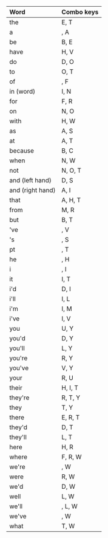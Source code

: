 | Word             | Combo keys    |
| :--------------- | :------------ |
| the              | E, T          |
| a                | <Space>, A    |
| be               | B, E          |
| have             | H, V          |
| do               | D, O          |
| to               | O, T          |
| of               | <Space>, F    |
| in (word)        | I, N          |
| for              | F, R          |
| on               | N, O          |
| with             | H, W          |
| as               | A, S          |
| at               | A, T          |
| because          | B, C          |
| when             | N, W          |
| not              | N, O, T       |
| and (left hand)  | D, S          |
| and (right hand) | A, I          |
| that             | A, H, T       |
| from             | M, R          |
| but              | B, T          |
| 've              | <Comma>, V    |
| 's               | <Comma>, S    |
| pt               | <Comma>, T    |
| he               | <Space>, H    |
| i                | <Space>, I    |
| it               | I, T          |
| i'd              | D, I          |
| i'll             | I, L          |
| i'm              | I, M          |
| i've             | I, V          |
| you              | U, Y          |
| you'd            | D, Y          |
| you'll           | L, Y          |
| you're           | R, Y          |
| you've           | V, Y          |
| your             | R, U          |
| their            | H, I, T       |
| they're          | R, T, Y       |
| they             | T, Y          |
| there            | E, R, T       |
| they'd           | D, T          |
| they'll          | L, T          |
| here             | H, R          |
| where            | F, R, W       |
| we're            | <Comma>, W    |
| were             | R, W          |
| we'd             | D, W          |
| well             | L, W          |
| we'll            | <Comma>, L, W |
| we've            | <Comma>, W    |
| what             | T, W          |
